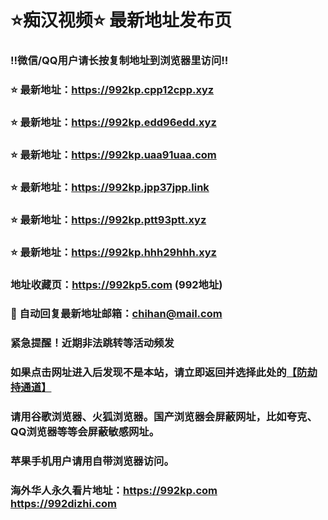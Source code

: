 # ⭐️痴汉视频⭐️ 最新地址发布页

### ‼️微信/QQ用户请长按复制地址到浏览器里访问‼️

### ⭐️ 最新地址：https://992kp.cpp12cpp.xyz

### ⭐️ 最新地址：https://992kp.edd96edd.xyz

### ⭐️ 最新地址：https://992kp.uaa91uaa.com

### ⭐️ 最新地址：https://992kp.jpp37jpp.link

### ⭐️ 最新地址：https://992kp.ptt93ptt.xyz

### ⭐️ 最新地址：https://992kp.hhh29hhh.xyz



### 地址收藏页：https://992kp5.com (992地址)
### 📧 自动回复最新地址邮箱：chihan@mail.com
### 紧急提醒！近期非法跳转等活动频发
### 如果点击网址进入后发现不是本站，请立即返回并选择此处的[【防劫持通道】](https://23.224.130.222:7583)
### 请用谷歌浏览器、火狐浏览器。国产浏览器会屏蔽网址，比如夸克、QQ浏览器等等会屏蔽敏感网址。
### 苹果手机用户请用自带浏览器访问。
### 海外华人永久看片地址：https://992kp.com  https://992dizhi.com
